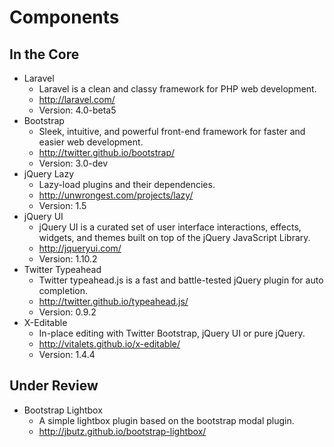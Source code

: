 # Components

## In the Core

* Laravel
	* Laravel is a clean and classy framework for PHP web development.
	* http://laravel.com/
	* Version: 4.0-beta5
* Bootstrap
	* Sleek, intuitive, and powerful front-end framework for faster and easier web development.
	* http://twitter.github.io/bootstrap/
	* Version: 3.0-dev
* jQuery Lazy
	* Lazy-load plugins and their dependencies.
	* http://unwrongest.com/projects/lazy/
	* Version: 1.5
* jQuery UI
	* jQuery UI is a curated set of user interface interactions, effects, widgets, and themes built on top of the jQuery JavaScript Library.
	* http://jqueryui.com/
	* Version: 1.10.2
* Twitter Typeahead
	* Twitter typeahead.js is a fast and battle-tested jQuery plugin for auto completion.
	* http://twitter.github.io/typeahead.js/
	* Version: 0.9.2
* X-Editable
	* In-place editing with Twitter Bootstrap, jQuery UI or pure jQuery.
	* http://vitalets.github.io/x-editable/
	* Version: 1.4.4

## Under Review

* Bootstrap Lightbox
	* A simple lightbox plugin based on the bootstrap modal plugin.
	* http://jbutz.github.io/bootstrap-lightbox/